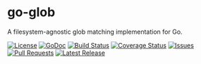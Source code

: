 # go-glob

A filesystem-agnostic glob matching implementation for Go.

[![License](https://img.shields.io/github/license/team-spectre/go-glob.svg?maxAge=86400)](https://github.com/team-spectre/go-glob/blob/master/LICENSE)
[![GoDoc](https://godoc.org/github.com/team-spectre/go-glob?status.svg)](https://godoc.org/github.com/team-spectre/go-glob)
[![Build Status](https://img.shields.io/travis/team-spectre/go-glob.svg?maxAge=3600&logo=travis)](https://travis-ci.org/team-spectre/go-glob)
[![Coverage Status](https://img.shields.io/coveralls/github/chronos-tachyon/go-glob.svg?maxAge=3600&logo=travis)](https://coveralls.io/github/chronos-tachyon/go-glob)
[![Issues](https://img.shields.io/github/issues/team-spectre/go-glob.svg?maxAge=7200&logo=github)](https://github.com/team-spectre/go-glob/issues)
[![Pull Requests](https://img.shields.io/github/issues-pr/team-spectre/go-glob.svg?maxAge=7200&logo=github)](https://github.com/team-spectre/go-glob/pulls)
[![Latest Release](https://img.shields.io/github/release/team-spectre/go-glob.svg?maxAge=2592000&logo=github)](https://github.com/team-spectre/go-glob/releases)
